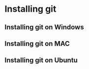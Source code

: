 # Installing git

## Installing git on Windows



## Installing git on MAC


## Installing git on Ubuntu
